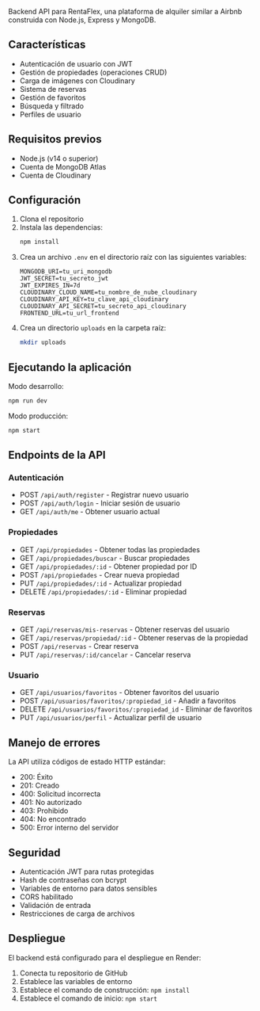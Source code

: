 Backend API para RentaFlex, una plataforma de alquiler similar a Airbnb construida con Node.js, Express y MongoDB.

## Características

- Autenticación de usuario con JWT
- Gestión de propiedades (operaciones CRUD)
- Carga de imágenes con Cloudinary
- Sistema de reservas
- Gestión de favoritos
- Búsqueda y filtrado
- Perfiles de usuario

## Requisitos previos

- Node.js (v14 o superior)
- Cuenta de MongoDB Atlas
- Cuenta de Cloudinary

## Configuración

1. Clona el repositorio
2. Instala las dependencias:
   ```bash
   npm install
   ```
3. Crea un archivo `.env` en el directorio raíz con las siguientes variables:
   ```
   MONGODB_URI=tu_uri_mongodb
   JWT_SECRET=tu_secreto_jwt
   JWT_EXPIRES_IN=7d
   CLOUDINARY_CLOUD_NAME=tu_nombre_de_nube_cloudinary
   CLOUDINARY_API_KEY=tu_clave_api_cloudinary
   CLOUDINARY_API_SECRET=tu_secreto_api_cloudinary
   FRONTEND_URL=tu_url_frontend
   ```
4. Crea un directorio `uploads` en la carpeta raíz:
   ```bash
   mkdir uploads
   ```

## Ejecutando la aplicación

Modo desarrollo:
```bash
npm run dev
```

Modo producción:
```bash
npm start
```

## Endpoints de la API

### Autenticación
- POST `/api/auth/register` - Registrar nuevo usuario
- POST `/api/auth/login` - Iniciar sesión de usuario
- GET `/api/auth/me` - Obtener usuario actual

### Propiedades
- GET `/api/propiedades` - Obtener todas las propiedades
- GET `/api/propiedades/buscar` - Buscar propiedades
- GET `/api/propiedades/:id` - Obtener propiedad por ID
- POST `/api/propiedades` - Crear nueva propiedad
- PUT `/api/propiedades/:id` - Actualizar propiedad
- DELETE `/api/propiedades/:id` - Eliminar propiedad

### Reservas
- GET `/api/reservas/mis-reservas` - Obtener reservas del usuario
- GET `/api/reservas/propiedad/:id` - Obtener reservas de la propiedad
- POST `/api/reservas` - Crear reserva
- PUT `/api/reservas/:id/cancelar` - Cancelar reserva

### Usuario
- GET `/api/usuarios/favoritos` - Obtener favoritos del usuario
- POST `/api/usuarios/favoritos/:propiedad_id` - Añadir a favoritos
- DELETE `/api/usuarios/favoritos/:propiedad_id` - Eliminar de favoritos
- PUT `/api/usuarios/perfil` - Actualizar perfil de usuario

## Manejo de errores

La API utiliza códigos de estado HTTP estándar:
- 200: Éxito
- 201: Creado
- 400: Solicitud incorrecta
- 401: No autorizado
- 403: Prohibido
- 404: No encontrado
- 500: Error interno del servidor

## Seguridad

- Autenticación JWT para rutas protegidas
- Hash de contraseñas con bcrypt
- Variables de entorno para datos sensibles
- CORS habilitado
- Validación de entrada
- Restricciones de carga de archivos

## Despliegue

El backend está configurado para el despliegue en Render:
1. Conecta tu repositorio de GitHub
2. Establece las variables de entorno
3. Establece el comando de construcción: `npm install`
4. Establece el comando de inicio: `npm start`